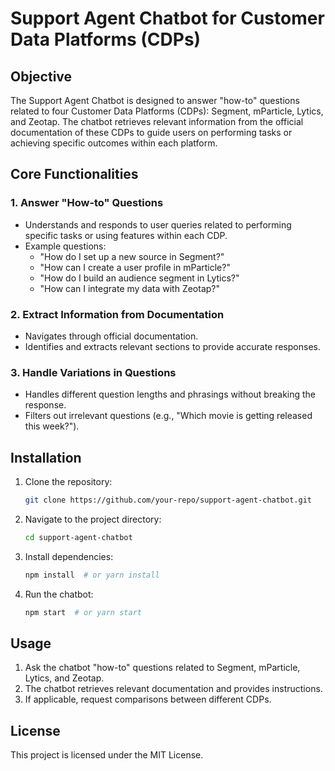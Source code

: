 # Support Agent Chatbot for Customer Data Platforms (CDPs)

## Objective
The Support Agent Chatbot is designed to answer "how-to" questions related to four Customer Data Platforms (CDPs): Segment, mParticle, Lytics, and Zeotap. The chatbot retrieves relevant information from the official documentation of these CDPs to guide users on performing tasks or achieving specific outcomes within each platform.

## Core Functionalities
### 1. Answer "How-to" Questions
- Understands and responds to user queries related to performing specific tasks or using features within each CDP.
- Example questions:
  - "How do I set up a new source in Segment?"
  - "How can I create a user profile in mParticle?"
  - "How do I build an audience segment in Lytics?"
  - "How can I integrate my data with Zeotap?"

### 2. Extract Information from Documentation
- Navigates through official documentation.
- Identifies and extracts relevant sections to provide accurate responses.

### 3. Handle Variations in Questions
- Handles different question lengths and phrasings without breaking the response.
- Filters out irrelevant questions (e.g., "Which movie is getting released this week?").

## Installation
1. Clone the repository:
   ```bash
   git clone https://github.com/your-repo/support-agent-chatbot.git
   ```
2. Navigate to the project directory:
   ```bash
   cd support-agent-chatbot
   ```
3. Install dependencies:
   ```bash
   npm install  # or yarn install
   ```
4. Run the chatbot:
   ```bash
   npm start  # or yarn start
   ```

## Usage
1. Ask the chatbot "how-to" questions related to Segment, mParticle, Lytics, and Zeotap.
2. The chatbot retrieves relevant documentation and provides instructions.
3. If applicable, request comparisons between different CDPs.

## License
This project is licensed under the MIT License.



